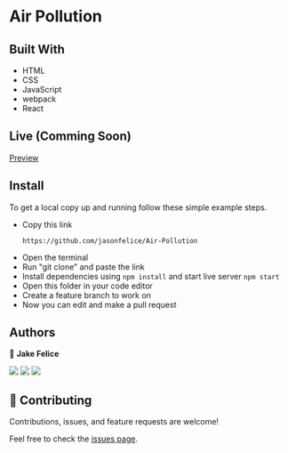 # Air Pollution

## Built With

- HTML
- CSS
- JavaScript
- webpack
- React

## Live (Comming Soon)
[Preview](#)


## Install

To get a local copy up and running follow these simple example steps.
- Copy this link
  ```
  https://github.com/jasonfelice/Air-Pollution
- Open the terminal
- Run "git clone" and paste the link
- Install dependencies using `npm install` and start live server `npm start`
- Open this folder in your code editor
- Create a feature branch to work on
- Now you can edit and make a pull request

## Authors

👤 **Jake Felice**

<p align="left">
<a href = "https://www.linkedin.com/in/jason-felice-11a5a622b/"><img src="https://img.icons8.com/fluent/48/000000/linkedin.png"/></a>
<a href = "https://twitter.com/jasonfelice0"><img src="https://img.icons8.com/fluent/48/000000/twitter.png"/></a>
<a href = "https://github.com/jasonfelice"><img src="https://img.icons8.com/fluent/48/000000/github.png"/></a>
</p>

## 🤝 Contributing

Contributions, issues, and feature requests are welcome!

Feel free to check the [issues page](../../issues/).
